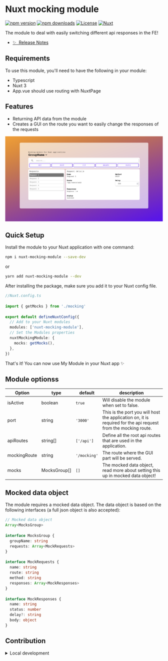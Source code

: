 # Nuxt mocking module

[![npm version][npm-version-src]][npm-version-href]
[![npm downloads][npm-downloads-src]][npm-downloads-href]
[![License][license-src]][license-href]
[![Nuxt][nuxt-src]][nuxt-href]

The module to deal with easily switching different api responses in the FE!

- [✨ &nbsp;Release Notes](/CHANGELOG.md)

## Requirements
To use this module, you'll need to have the following in your module:
* Typescript
* Nuxt 3
* App.vue should use routing with NuxtPage

## Features

- Returning API data from the module
- Creates a GUI on the route you want to easily change the responses of the requests

![Example of mocking route](/src/assets/img/Screenshot%202024-06-01%20at%2021.37.24.png?raw=true "Example of mocking route")


## Quick Setup

Install the module to your Nuxt application with one command:

```bash
npm i nuxt-mocking-module --save-dev
```
or
```bash
yarn add nuxt-mocking-module --dev
```

After installing the package, make sure you add it to your Nuxt config file.
```typescript
//Nuxt.config.ts

import { getMocks } from './mocking'

export default defineNuxtConfig({
  // Add to your Nuxt modules
  modules: ['nuxt-mocking-module'],
  // Set the Modules properties
  nuxtMockingModule: {
    mocks: getMocks(),
  },
})

```

That's it! You can now use My Module in your Nuxt app ✨

## Module optionss
| Option        | type      | default       | description                                                       |
| ------------- |---------------- | ------------  | ----------------------------------------------------------------- |
| isActive      | boolean         | `true`        | Will disable the module when set to false.                        |
| port          | string          | `'3000'`      | This is the port you will host the application on, it is required for the  api request from the mocking route. | 
| apiRoutes     | string[]        | `['/api']`    | Define all the root api routes that are used in the application.  |
| mockingRoute  | string          | `'/mocking'`  | The route where the GUI part will be served.                      |
| mocks         | MocksGroup[]   | `[]`          | The mocked data object, read more about setting this up in mocked data object!                                                                                                         |

## Mocked data object
The module requires a mocked data object. The data object is based on the following interfaces (a full json object is also accepted):
```typescript
// Mocked data object
Array<MocksGroup>

interface MocksGroup {
  groupName: string
  requests: Array<MockRequests>
}

interface MockRequests {
  name: string
  route: string
  method: string
  responses: Array<MockResponses>
}

interface MockResponses {
  name: string
  status: number
  delay?: string
  body: object
}
```


## Contribution

<details>
  <summary>Local development</summary>
  
  ```bash
  # Install dependencies
  npm install
  
  # Generate type stubs
  npm run dev:prepare
  
  # Develop with the playground
  npm run dev
  
  # Build the playground
  npm run dev:build
  
  # Run ESLint
  npm run lint
  
  # Run Vitest
  npm run test
  npm run test:watch
  
  # Release new version
  npm run release
  ```

</details>


<!-- Badges -->
[npm-version-src]: https://img.shields.io/npm/v/nuxt-mocking-module/latest.svg?style=flat&colorA=020420&colorB=00DC82
[npm-version-href]: https://www.npmjs.com/package/nuxt-mocking-module

[npm-downloads-src]: https://img.shields.io/npm/dm/nuxt-mocking-module.svg?style=flat&colorA=020420&colorB=00DC82
[npm-downloads-href]: https://www.npmjs.com/package/nuxt-mocking-module

[license-src]: https://img.shields.io/npm/l/nuxt-mocking-module.svg?style=flat&colorA=020420&colorB=00DC82
[license-href]: https://npmjs.com/package/nuxt-mocking-module

[nuxt-src]: https://img.shields.io/badge/Nuxt-020420?logo=nuxt.js
[nuxt-href]: https://nuxt.com

